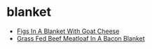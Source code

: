 # blanket

 * [Figs In A Blanket With Goat Cheese](index/f/figs-in-a-blanket-with-goat-cheese.json)
 * [Grass Fed Beef Meatloaf In A Bacon Blanket](index/g/grass-fed-beef-meatloaf-in-a-bacon-blanket-368549.json)
